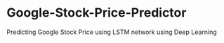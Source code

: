 # Google-Stock-Price-Predictor
Predicting Google Stock Price using LSTM network using Deep Learning
